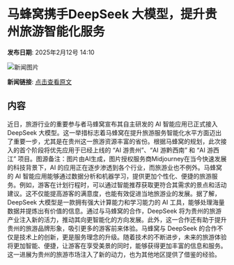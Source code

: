 # 马蜂窝携手DeepSeek 大模型，提升贵州旅游智能化服务

**发布日期**: 2025年2月12号 14:10

![新闻图片](https://pic.chinaz.com/picmap/202502051558227846_7.jpg)

**新闻链接**: [点击查看原文](https://www.aibase.com/zh/news/15296)

## 内容

近日，旅游行业的重要参与者马蜂窝宣布其自主研发的 AI 智能应用已正式接入 DeepSeek 大模型。这一举措标志着马蜂窝在提升旅游服务智能化水平方面迈出了重要一步，尤其是在贵州这一旅游资源丰富的省份。根据马蜂窝的规划，此次接入的首个阶段将优先应用于已经上线的 “AI 游贵州”、“AI 游黔西南” 和 “AI 游西江” 项目。图源备注：图片由AI生成，图片授权服务商Midjourney在当今快速发展的科技背景下，AI 的应用正在逐步渗透到各个行业，而旅游业也不例外。马蜂窝的 AI 智能应用能够通过数据分析和机器学习，提供更加个性化、便捷的旅游服务。例如，游客在计划行程时，可以通过智能推荐获取更符合其需求的景点和活动建议。这不仅能提高游客的满意度，也能有效促进当地旅游业的发展。据了解，DeepSeek 大模型是一款拥有强大计算能力和学习能力的 AI 工具，能够处理海量数据并提炼出有价值的信息。通过与马蜂窝的合作，DeepSeek 将为贵州的旅游产业注入新的活力，推动其向更智能化的方向发展。此外，这一合作还有助于提升贵州的旅游品牌形象，吸引更多的游客前来体验。马蜂窝与 DeepSeek 的合作不仅是技术上的创新，更是服务理念的升级。随着技术的不断进步，未来的旅游体验将更加智能、便捷，让游客在享受美景的同时，能够获得更加丰富的信息和服务。这一进展为贵州的旅游市场注入了新的动力，也为其他地区提供了借鉴的经验。
